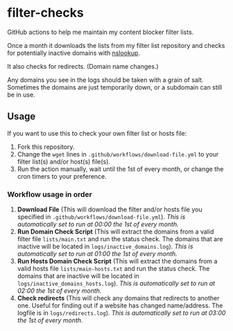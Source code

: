 # filter-checks
GitHub actions to help me maintain my content blocker filter lists.

Once a month it downloads the lists from my filter list repository and checks for potentially inactive domains with [nslookup](https://pypi.org/project/nslookup/).

It also checks for redirects. (Domain name changes.)

Any domains you see in the logs should be taken with a grain of salt. Sometimes the domains are just temporarily down, or a subdomain can still be in use.

## Usage

If you want to use this to check your own filter list or hosts file:

1. Fork this repository.
2. Change the `wget` lines in `.github/workflows/download-file.yml` to your filter list(s) and/or host(s) file(s).
3. Run the action manually, wait until the 1st of every month, or change the cron timers to your preference.

### Workflow usage in order

1. **Download File** (This will download the filter and/or hosts file you specified in `.github/workflows/download-file.yml`). *This is automatically set to run at 00:00 the 1st of every month.*
2. **Run Domain Check Script** (This will extract the domains from a valid filter file `lists/main.txt` and run the status check. The domains that are inactive will be located in `logs/inactive_domains.log`). *This is automatically set to run at 01:00 the 1st of every month.*
3. **Run Hosts Domain Check Script** (This will extract the domains from a valid hosts file `lists/main-hosts.txt` and run the status check. The domains that are inactive will be located in `logs/inactive_domains_hosts.log`). *This is automatically set to run at 02:00 the 1st of every month.*
4. **Check redirects** (This will check any domains that redirects to another one. Useful for finding out if a website has changed name/address. The logfile is in `logs/redirects.log`). *This is automatically set to run at 03:00 the 1st of every month.*
